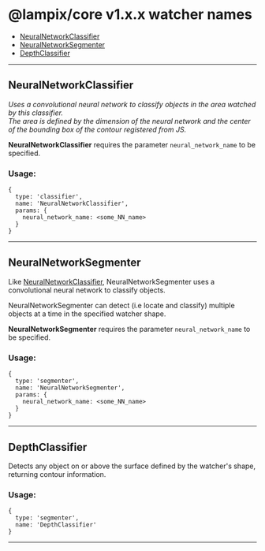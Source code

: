 # @lampix/core v1.x.x watcher names

- [NeuralNetworkClassifier](#neuralnetworkclassifier)
- [NeuralNetworkSegmenter](#neuralnetworksegmenter)
- [DepthClassifier](#depthclassifier)

***

## NeuralNetworkClassifier

*Uses a convolutional neural network to classify objects in the area watched by this classifier.  
The area is defined by the dimension of the neural network and the center of the bounding box of the contour registered from JS.*

**NeuralNetworkClassifier** requires the parameter `neural_network_name` to be specified.

### Usage:

```
{
  type: 'classifier',
  name: 'NeuralNetworkClassifier',
  params: {
    neural_network_name: <some_NN_name>
  }
}
```

***

## NeuralNetworkSegmenter

Like [NeuralNetworkClassifier](#neuralnetworkclassifier), NeuralNetworkSegmenter uses a convolutional neural network to classify objects.

NeuralNetworkSegmenter can detect (i.e locate and classify) multiple objects at a time in the specified watcher shape. 

**NeuralNetworkSegmenter** requires the parameter `neural_network_name` to be specified.

### Usage:

```
{
  type: 'segmenter',
  name: 'NeuralNetworkSegmenter',
  params: {
    neural_network_name: <some_NN_name>
  }
}
```

***

## DepthClassifier

Detects any object on or above the surface defined by the watcher's shape, returning contour information.

### Usage:

```
{
  type: 'segmenter',
  name: 'DepthClassifier'
}
```

***
